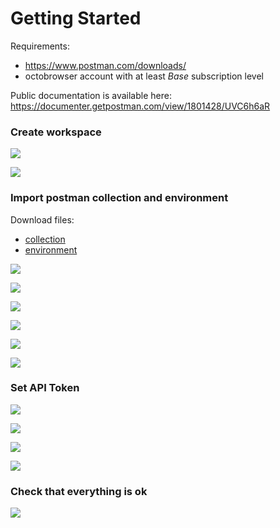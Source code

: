 # Getting Started

Requirements:

* https://www.postman.com/downloads/
* octobrowser account with at least *Base* subscription level


Public documentation is available here: https://documenter.getpostman.com/view/1801428/UVC6h6aR



### Create workspace

![](media/00_create_workspace_1.png)

![](media/00_create_workspace_2.png)


### Import postman collection and environment

Download files:

* [collection](postman/automation.postman_collection.json)
* [environment](postman/postman_environment.json)


![](media/01_import_collection_1.png)

![](media/01_import_collection_2.png)

![](media/01_import_collection_3.png)

![](media/02_import_ok.png)

![](media/03_import_env_1.png)

![](media/03_import_env_2.png)

### Set API Token

![](media/04_select_env_1.png)

![](media/04_select_env_2.png)

![](media/05_client_token.png)

![](media/06_enter_token.png)

### Check that everything is ok

![](media/07_all_ok.png)

